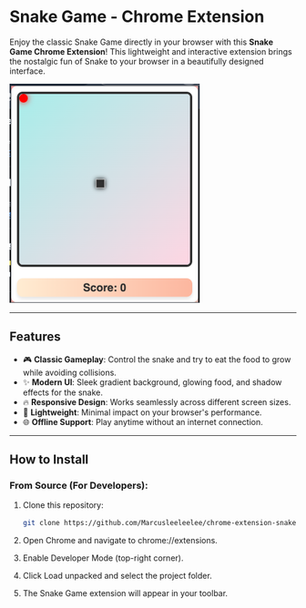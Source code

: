 # Snake Game - Chrome Extension

Enjoy the classic Snake Game directly in your browser with this **Snake Game Chrome Extension**! This lightweight and interactive extension brings the nostalgic fun of Snake to your browser in a beautifully designed interface.

![Demo](./Demo.png)

---

## Features

- 🎮 **Classic Gameplay**: Control the snake and try to eat the food to grow while avoiding collisions.
- ✨ **Modern UI**: Sleek gradient background, glowing food, and shadow effects for the snake.
- 🔥 **Responsive Design**: Works seamlessly across different screen sizes.
- 🚀 **Lightweight**: Minimal impact on your browser's performance.
- 🌐 **Offline Support**: Play anytime without an internet connection.

---

## How to Install

### From Source (For Developers):

1. Clone this repository:
   ```bash
   git clone https://github.com/Marcusleeleelee/chrome-extension-snake.git
   ```
2. Open Chrome and navigate to chrome://extensions.

3. Enable Developer Mode (top-right corner).

4. Click Load unpacked and select the project folder.

5. The Snake Game extension will appear in your toolbar.
